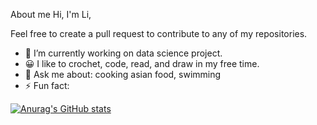 About me
Hi, I'm Li, 

Feel free to create a pull request to contribute to any of my repositories.

- 🌱 I’m currently working on data science project.
- 😀 I like to crochet, code, read, and draw in my free time.
- 💬 Ask me about: cooking asian food, swimming
- ⚡ Fun fact: 

[![Anurag's GitHub stats](https://github-readme-stats.vercel.app/api?username=anuraghazra)](https://github.com/anuraghazra/github-readme-stats)
